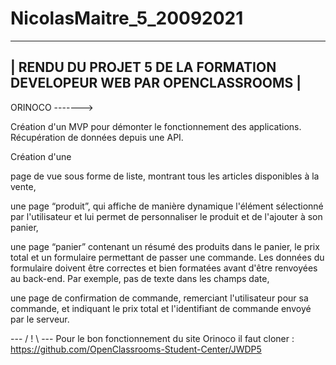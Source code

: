 # NicolasMaitre_5_20092021

-----------------------------------------------------------------------
| RENDU DU PROJET 5 DE LA FORMATION DEVELOPEUR WEB PAR OPENCLASSROOMS |
-----------------------------------------------------------------------

ORINOCO
------->

Création d'un MVP pour démonter le fonctionnement des applications.
Récupération de données depuis une API.

Création d'une

  page de vue sous forme de liste, montrant tous les articles disponibles
  à la vente,
  
  une page “produit”, qui affiche de manière dynamique l'élément
  sélectionné par l'utilisateur et lui permet de personnaliser le produit et de
  l'ajouter à son panier,
  
  une page “panier” contenant un résumé des produits dans le panier, le prix
  total et un formulaire permettant de passer une commande. Les données
  du formulaire doivent être correctes et bien formatées avant d'être
  renvoyées au back-end. Par exemple, pas de texte dans les champs date,
  
  une page de confirmation de commande, remerciant l'utilisateur pour sa
  commande, et indiquant le prix total et l'identifiant de commande envoyé
  par le serveur.

--- / ! \ ---
Pour le bon fonctionnement du site Orinoco il faut cloner :
https://github.com/OpenClassrooms-Student-Center/JWDP5
